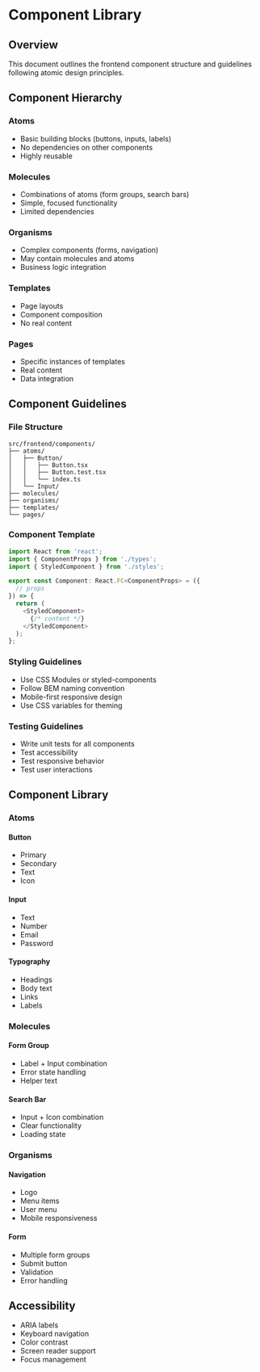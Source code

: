 # Component Library

## Overview

This document outlines the frontend component structure and guidelines following atomic design principles.

## Component Hierarchy

### Atoms
- Basic building blocks (buttons, inputs, labels)
- No dependencies on other components
- Highly reusable

### Molecules
- Combinations of atoms (form groups, search bars)
- Simple, focused functionality
- Limited dependencies

### Organisms
- Complex components (forms, navigation)
- May contain molecules and atoms
- Business logic integration

### Templates
- Page layouts
- Component composition
- No real content

### Pages
- Specific instances of templates
- Real content
- Data integration

## Component Guidelines

### File Structure

```
src/frontend/components/
├── atoms/
│   ├── Button/
│   │   ├── Button.tsx
│   │   ├── Button.test.tsx
│   │   └── index.ts
│   └── Input/
├── molecules/
├── organisms/
├── templates/
└── pages/
```

### Component Template

```typescript
import React from 'react';
import { ComponentProps } from './types';
import { StyledComponent } from './styles';

export const Component: React.FC<ComponentProps> = ({
  // props
}) => {
  return (
    <StyledComponent>
      {/* content */}
    </StyledComponent>
  );
};
```

### Styling Guidelines

- Use CSS Modules or styled-components
- Follow BEM naming convention
- Mobile-first responsive design
- Use CSS variables for theming

### Testing Guidelines

- Write unit tests for all components
- Test accessibility
- Test responsive behavior
- Test user interactions

## Component Library

### Atoms

#### Button
- Primary
- Secondary
- Text
- Icon

#### Input
- Text
- Number
- Email
- Password

#### Typography
- Headings
- Body text
- Links
- Labels

### Molecules

#### Form Group
- Label + Input combination
- Error state handling
- Helper text

#### Search Bar
- Input + Icon combination
- Clear functionality
- Loading state

### Organisms

#### Navigation
- Logo
- Menu items
- User menu
- Mobile responsiveness

#### Form
- Multiple form groups
- Submit button
- Validation
- Error handling

## Accessibility

- ARIA labels
- Keyboard navigation
- Color contrast
- Screen reader support
- Focus management 